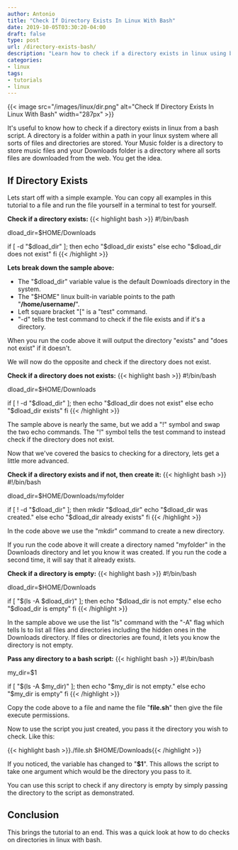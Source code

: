 ```yaml
---
author: Antonio
title: "Check If Directory Exists In Linux With Bash"
date: 2019-10-05T03:30:20-04:00
draft: false
type: post
url: /directory-exists-bash/
description: "Learn how to check if a directory exists in linux using bash. This tutorial will teach you a few simple ways to do directory checks with bash."
categories:
- linux
tags:
- tutorials
- linux
---
```


{{< image src="/images/linux/dir.png" alt="Check If Directory Exists In Linux With Bash" width="287px" >}}

It's useful to know how to check if a directory exists in linux from a bash script. A directory is a folder within a path in your linux system where all sorts of files and directories are stored. Your Music folder is a directory to store music files and your Downloads folder is a directory where all sorts files are downloaded from the web. You get the idea.

<!--more-->

## **If Directory Exists**

Lets start off with a simple example. You can copy all examples in this tutorial to a file and run the file yourself in a terminal to test for yourself.

**Check if a directory exists:**
{{< highlight bash >}}
#!/bin/bash

dload_dir=$HOME/Downloads

if [ -d "$dload_dir" ]; then
  echo "$dload_dir exists"
else
  echo "$dload_dir does not exist"
fi
{{< /highlight >}}

**Lets break down the sample above:**

- The "$dload_dir" variable value is the default Downloads directory in the system.
- The "$HOME" linux built-in variable points to the path "**/home/username/**".
- Left square bracket "[" is a "test" command.
- "-d" tells the test command to check if the file exists and if it's a directory.

When you run the code above it will output the directory "exists" and "does not exist" if it doesn't.

We will now do the opposite and check if the directory does not exist.

**Check if a directory does not exists:**
{{< highlight bash >}}
#!/bin/bash

dload_dir=$HOME/Downloads

if [ ! -d "$dload_dir" ]; then
  echo "$dload_dir does not exist"
else
  echo "$dload_dir exists"
fi
{{< /highlight >}}

The sample above is nearly the same, but we add a "!" symbol and swap the two echo commands. The "!" symbol tells the test command to instead check if the directory does not exist.

<!--adsense-->

Now that we've covered the basics to checking for a directory, lets get a little more advanced.

**Check if a directory exists and if not, then create it:**
{{< highlight bash >}}
#!/bin/bash

dload_dir=$HOME/Downloads/myfolder

if [ ! -d "$dload_dir" ]; then
  mkdir "$dload_dir"
  echo "$dload_dir was created."
else
  echo "$dload_dir already exists"
fi
{{< /highlight >}}

In the code above we use the "mkdir" command to create a new directory.

If you run the code above it will create a directory named "myfolder" in the Downloads directory and let you know it was created. If you run the code a second time, it will say that it already exists.

**Check if a directory is empty:**
{{< highlight bash >}}
#!/bin/bash

dload_dir=$HOME/Downloads

if [ "$(ls -A $dload_dir)" ]; then
  echo "$dload_dir is not empty."
else
  echo "$dload_dir is empty"
fi
{{< /highlight >}}

In the sample above we use the list "ls" command with the "-A" flag which tells ls to list all files and directories including the hidden ones in the Downloads directory. If files or directories are found, it lets you know the directory is not empty.

**Pass any directory to a bash script:**
{{< highlight bash >}}
#!/bin/bash

my_dir=$1

if [ "$(ls -A $my_dir)" ]; then
  echo "$my_dir is not empty."
else
  echo "$my_dir is empty"
fi
{{< /highlight >}}

Copy the code above to a file and name the file "**file.sh**" then give the file execute permissions.

Now to use the script you just created, you pass it the directory you wish to check. Like this:

{{< highlight bash >}}./file.sh $HOME/Downloads{{< /highlight >}}

If you noticed, the variable has changed to "**$1**". This allows the script to take one argument which would be the directory you pass to it.

You can use this script to check if any directory is empty by simply passing the directory to the script as demonstrated.

## **Conclusion**

This brings the tutorial to an end. This was a quick look at how to do checks on directories in linux with bash.
